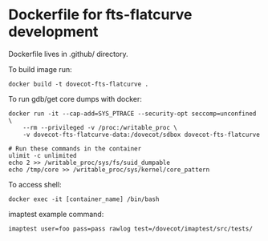 # Dockerfile for fts-flatcurve development

Dockerfile lives in .github/ directory.

To build image run:
```
docker build -t dovecot-fts-flatcurve .
```

To run gdb/get core dumps with docker:
```
docker run -it --cap-add=SYS_PTRACE --security-opt seccomp=unconfined \
	--rm --privileged -v /proc:/writable_proc \
	-v dovecot-fts-flatcurve-data:/dovecot/sdbox dovecot-fts-flatcurve

# Run these commands in the container
ulimit -c unlimited
echo 2 >> /writable_proc/sys/fs/suid_dumpable
echo /tmp/core >> /writable_proc/sys/kernel/core_pattern
```

To access shell:
```
docker exec -it [container_name] /bin/bash
```

imaptest example command:
```
imaptest user=foo pass=pass rawlog test=/dovecot/imaptest/src/tests/
```
